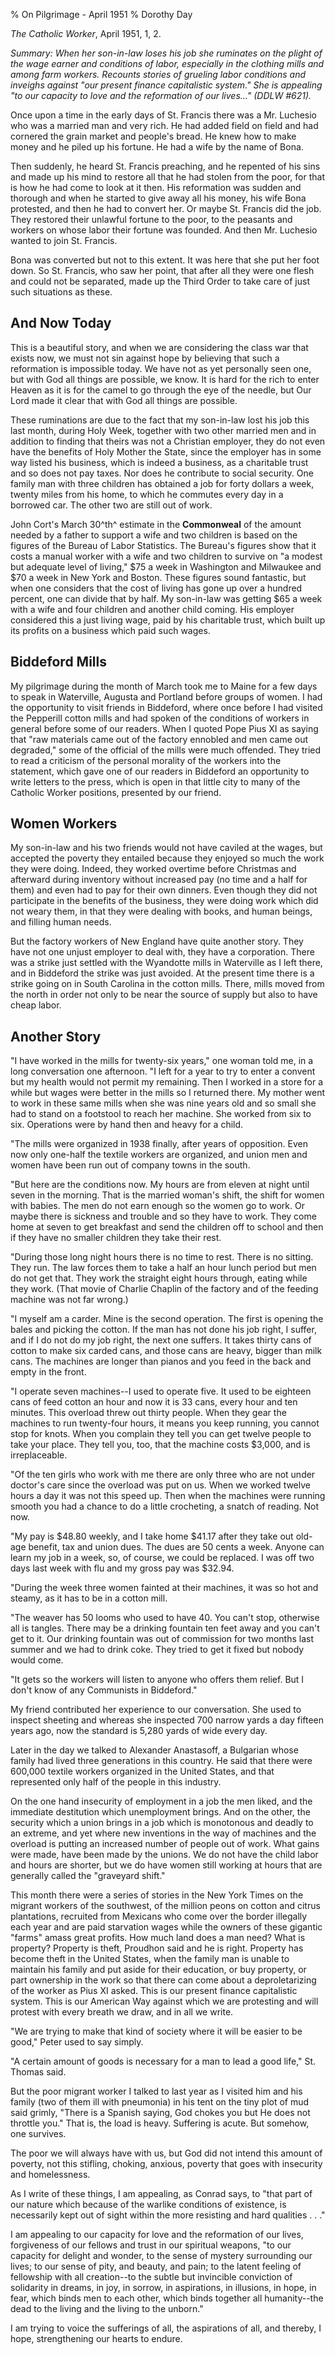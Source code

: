 % On Pilgrimage - April 1951
% Dorothy Day

*The Catholic Worker*, April 1951, 1, 2.

*Summary: When her son-in-law loses his job she ruminates on the plight
of the wage earner and conditions of labor, especially in the clothing
mills and among farm workers. Recounts stories of grueling labor
conditions and inveighs against "our present finance capitalistic
system." She is appealing "to our capacity to love and the reformation
of our lives…" (DDLW \#621).*

Once upon a time in the early days of St. Francis there was a Mr.
Luchesio who was a married man and very rich. He had added field on
field and had cornered the grain market and people's bread. He knew how
to make money and he piled up his fortune. He had a wife by the name of
Bona.

Then suddenly, he heard St. Francis preaching, and he repented of his
sins and made up his mind to restore all that he had stolen from the
poor, for that is how he had come to look at it then. His reformation
was sudden and thorough and when he started to give away all his money,
his wife Bona protested, and then he had to convert her. Or maybe St.
Francis did the job. They restored their unlawful fortune to the poor,
to the peasants and workers on whose labor their fortune was founded.
And then Mr. Luchesio wanted to join St. Francis.

Bona was converted but not to this extent. It was here that she put her
foot down. So St. Francis, who saw her point, that after all they were
one flesh and could not be separated, made up the Third Order to take
care of just such situations as these.

And Now Today
-------------

This is a beautiful story, and when we are considering the class war
that exists now, we must not sin against hope by believing that such a
reformation is impossible today. We have not as yet personally seen one,
but with God all things are possible, we know. It is hard for the rich
to enter Heaven as it is for the camel to go through the eye of the
needle, but Our Lord made it clear that with God all things are
possible.

These ruminations are due to the fact that my son-in-law lost his job
this last month, during Holy Week, together with two other married men
and in addition to finding that theirs was not a Christian employer,
they do not even have the benefits of Holy Mother the State, since the
employer has in some way listed his business, which is indeed a
business, as a charitable trust and so does not pay taxes. Nor does he
contribute to social security. One family man with three children has
obtained a job for forty dollars a week, twenty miles from his home, to
which he commutes every day in a borrowed car. The other two are still
out of work.

John Cort's March 30^th^ estimate in the **Commonweal** of the amount
needed by a father to support a wife and two children is based on the
figures of the Bureau of Labor Statistics. The Bureau's figures show
that it costs a manual worker with a wife and two children to survive on
"a modest but adequate level of living," \$75 a week in Washington and
Milwaukee and \$70 a week in New York and Boston. These figures sound
fantastic, but when one considers that the cost of living has gone up
over a hundred percent, one can divide that by half. My son-in-law was
getting \$65 a week with a wife and four children and another child
coming. His employer considered this a just living wage, paid by his
charitable trust, which built up its profits on a business which paid
such wages.

Biddeford Mills
---

My pilgrimage during the month of March took me to Maine for a few days
to speak in Waterville, Augusta and Portland before groups of women. I
had the opportunity to visit friends in Biddeford, where once before I
had visited the Pepperill cotton mills and had spoken of the conditions
of workers in general before some of our readers. When I quoted Pope
Pius XI as saying that "raw materials came out of the factory ennobled
and men came out degraded," some of the official of the mills were much
offended. They tried to read a criticism of the personal morality of the
workers into the statement, which gave one of our readers in Biddeford
an opportunity to write letters to the press, which is open in that
little city to many of the Catholic Worker positions, presented by our
friend.

Women Workers
-------------

My son-in-law and his two friends would not have caviled at the wages,
but accepted the poverty they entailed because they enjoyed so much the
work they were doing. Indeed, they worked overtime before Christmas and
afterward during inventory without increased pay (no time and a half for
them) and even had to pay for their own dinners. Even though they did
not participate in the benefits of the business, they were doing work
which did not weary them, in that they were dealing with books, and
human beings, and filling human needs.

But the factory workers of New England have quite another story. They
have not one unjust employer to deal with, they have a corporation.
There was a strike just settled with the Wyandotte mills in Waterville
as I left there, and in Biddeford the strike was just avoided. At the
present time there is a strike going on in South Carolina in the cotton
mills. There, mills moved from the north in order not only to be near
the source of supply but also to have cheap labor.

Another Story
-------------

"I have worked in the mills for twenty-six years," one woman told me, in
a long conversation one afternoon. "I left for a year to try to enter a
convent but my health would not permit my remaining. Then I worked in a
store for a while but wages were better in the mills so I returned
there. My mother went to work in these same mills when she was nine
years old and so small she had to stand on a footstool to reach her
machine. She worked from six to six. Operations were by hand then and
heavy for a child.

"The mills were organized in 1938 finally, after years of opposition.
Even now only one-half the textile workers are organized, and union men
and women have been run out of company towns in the south.

"But here are the conditions now. My hours are from eleven at night
until seven in the morning. That is the married woman's shift, the shift
for women with babies. The men do not earn enough so the women go to
work. Or maybe there is sickness and trouble and so they have to work.
They come home at seven to get breakfast and send the children off to
school and then if they have no smaller children they take their rest.

"During those long night hours there is no time to rest. There is no
sitting. They run. The law forces them to take a half an hour lunch
period but men do not get that. They work the straight eight hours
through, eating while they work. (That movie of Charlie Chaplin of the
factory and of the feeding machine was not far wrong.)

"I myself am a carder. Mine is the second operation. The first is
opening the bales and picking the cotton. If the man has not done his
job right, I suffer, and if I do not do my job right, the next one
suffers. It takes thirty cans of cotton to make six carded cans, and
those cans are heavy, bigger than milk cans. The machines are longer
than pianos and you feed in the back and empty in the front.

"I operate seven machines--I used to operate five. It used to be
eighteen cans of feed cotton an hour and now it is 33 cans, every hour
and ten minutes. This overload threw out thirty people. When they gear
the machines to run twenty-four hours, it means you keep running, you
cannot stop for knots. When you complain they tell you can get twelve
people to take your place. They tell you, too, that the machine costs
\$3,000, and is irreplaceable.

"Of the ten girls who work with me there are only three who are not
under doctor's care since the overload was put on us. When we worked
twelve hours a day it was not this speed up. Then when the machines were
running smooth you had a chance to do a little crocheting, a snatch of
reading. Not now.

"My pay is \$48.80 weekly, and I take home \$41.17 after they take out
old-age benefit, tax and union dues. The dues are 50 cents a week.
Anyone can learn my job in a week, so, of course, we could be replaced.
I was off two days last week with flu and my gross pay was \$32.94.

"During the week three women fainted at their machines, it was so hot
and steamy, as it has to be in a cotton mill.

"The weaver has 50 looms who used to have 40. You can't stop, otherwise
all is tangles. There may be a drinking fountain ten feet away and you
can't get to it. Our drinking fountain was out of commission for two
months last summer and we had to drink coke. They tried to get it fixed
but nobody would come.

"It gets so the workers will listen to anyone who offers them relief.
But I don't know of any Communists in Biddeford."

My friend contributed her experience to our conversation. She used to
inspect sheeting and whereas she inspected 700 narrow yards a day
fifteen years ago, now the standard is 5,280 yards of wide every day.

Later in the day we talked to Alexander Anastasoff, a Bulgarian whose
family had lived three generations in this country. He said that there
were 600,000 textile workers organized in the United States, and that
represented only half of the people in this industry.

On the one hand insecurity of employment in a job the men liked, and the
immediate destitution which unemployment brings. And on the other, the
security which a union brings in a job which is monotonous and deadly to
an extreme, and yet where new inventions in the way of machines and the
overload is putting an increased number of people out of work. What
gains were made, have been made by the unions. We do not have the child
labor and hours are shorter, but we do have women still working at hours
that are generally called the "graveyard shift."

This month there were a series of stories in the New York Times on the
migrant workers of the southwest, of the million peons on cotton and
citrus plantations, recruited from Mexicans who come over the border
illegally each year and are paid starvation wages while the owners of
these gigantic "farms" amass great profits. How much land does a man
need? What is property? Property is theft, Proudhon said and he is
right. Property has become theft in the United States, when the family
man is unable to maintain his family and put aside for their education,
or buy property, or part ownership in the work so that there can come
about a deproletarizing of the worker as Pius XI asked. This is our
present finance capitalistic system. This is our American Way against
which we are protesting and will protest with every breath we draw, and
in all we write.

"We are trying to make that kind of society where it will be easier to
be good," Peter used to say simply.

"A certain amount of goods is necessary for a man to lead a good life,"
St. Thomas said.

But the poor migrant worker I talked to last year as I visited him and
his family (two of them ill with pneumonia) in his tent on the tiny plot
of mud said grimly, "There is a Spanish saying, God chokes you but He
does not throttle you." That is, the load is heavy. Suffering is acute.
But somehow, one survives.

The poor we will always have with us, but God did not intend this amount
of poverty, not this stifling, choking, anxious, poverty that goes with
insecurity and homelessness.

As I write of these things, I am appealing, as Conrad says, to "that
part of our nature which because of the warlike conditions of existence,
is necessarily kept out of sight within the more resisting and hard
qualities . . ."

I am appealing to our capacity for love and the reformation of our
lives, forgiveness of our fellows and trust in our spiritual weapons,
"to our capacity for delight and wonder, to the sense of mystery
surrounding our lives; to our sense of pity, and beauty, and pain; to
the latent feeling of fellowship with all creation--to the subtle but
invincible conviction of solidarity in dreams, in joy, in sorrow, in
aspirations, in illusions, in hope, in fear, which binds men to each
other, which binds together all humanity--the dead to the living and the
living to the unborn."

I am trying to voice the sufferings of all, the aspirations of all, and
thereby, I hope, strengthening our hearts to endure.
